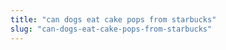 ```yaml
---
title: "can dogs eat cake pops from starbucks"
slug: "can-dogs-eat-cake-pops-from-starbucks"
---
```


